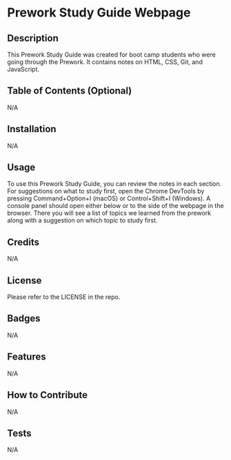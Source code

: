 # Prework Study Guide Webpage

## Description

This Prework Study Guide was created for boot camp students who were going through the Prework. It contains notes on HTML, CSS, Git, and JavaScript.


## Table of Contents (Optional)

N/A

## Installation

N/A

## Usage

To use this Prework Study Guide, you can review the notes in each section. For suggestions on what to study first, open the Chrome DevTools by pressing Command+Option+I (macOS) or Control+Shift+I (Windows). A console panel should open either below or to the side of the webpage in the browser. There you will see a list of topics we learned from the prework along with a suggestion on which topic to study first.

## Credits

N/A

## License

Please refer to the LICENSE in the repo.


## Badges

N/A

## Features

N/A

## How to Contribute

N/A

## Tests

N/A
